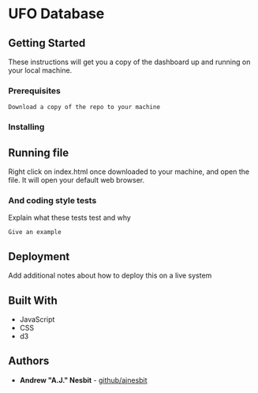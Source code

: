 # UFO Database 

## Getting Started

These instructions will get you a copy of the dashboard up and running on your local machine.

### Prerequisites


```
Download a copy of the repo to your machine
```

### Installing

## Running file
Right click on index.html once downloaded to your machine, and open the file. It will open your default web browser.


### And coding style tests

Explain what these tests test and why

```
Give an example
```

## Deployment

Add additional notes about how to deploy this on a live system

## Built With
* JavaScript
* CSS
* d3

## Authors

* **Andrew "A.J." Nesbit** - [github/ajnesbit](https://github.com/ajnesbit)
